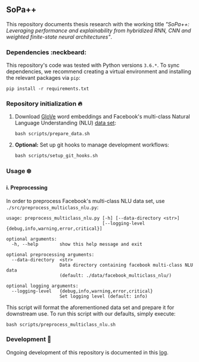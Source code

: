 ## SoPa++

This repository documents thesis research with the working title *"SoPa++: Leveraging performance and explainability from hybridized RNN, CNN and weighted finite-state neural architectures"*.

### Dependencies :neckbeard:

This repository's code was tested with Python versions `3.6.*`. To sync dependencies, we recommend creating a virtual environment and installing the relevant packages via `pip`:

```shell
pip install -r requirements.txt
```

### Repository initialization :fire:

1. Download [GloVe](https://nlp.stanford.edu/projects/glove/) word embeddings and Facebook's multi-class Natural Language Understanding (NLU) [data set](https://github.com/nghuyong/rasa-nlu-benchmark):

    ```shell
    bash scripts/prepare_data.sh
    ```

2. **Optional:** Set up git hooks to manage development workflows:

    ```shell
    bash scripts/setup_git_hooks.sh
    ```

### Usage :snowflake:

#### i. Preprocessing

In order to preprocess Facebook's multi-class NLU data set, use `./src/preprocess_multiclass_nlu.py`:

```
usage: preprocess_multiclass_nlu.py [-h] [--data-directory <str>]
                                    [--logging-level {debug,info,warning,error,critical}]

optional arguments:
  -h, --help        show this help message and exit

optional preprocessing arguments:
  --data-directory  <str>
                    Data directory containing facebook multi-class NLU data
                    (default: ./data/facebook_multiclass_nlu/)

optional logging arguments:
  --logging-level   {debug,info,warning,error,critical}
                    Set logging level (default: info)
```

This script will format the aforementioned data set and prepare it for downstream use. To run this script with our defaults, simply execute:

```shell
bash scripts/preprocess_multiclass_nlu.sh
```

### Development :snail:

Ongoing development of this repository is documented in this [log](./docs/develop.md).
